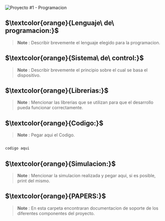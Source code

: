 ![Proyecto #1 - Programacion](https://user-images.githubusercontent.com/46485082/231872302-e02cab2e-70a4-4308-81c2-8824a3f705de.png)






## $\textcolor{orange}{Lenguaje\ de\ programacion:}$

> __Note__ : Describir brevemente el lenguaje elegido para la programacion.



## $\textcolor{orange}{Sistema\ de\ control:}$

> __Note__ : Describir brevemente el principio sobre el cual se basa el dispositivo.




## $\textcolor{orange}{Librerias:}$

> __Note__ : Mencionar las librerias que se utilizan para que el desarrollo pueda funcionar correctamente.



## $\textcolor{orange}{Codigo:}$

> __Note__ : Pegar aqui el Codigo.

```python

codigo aqui

```




## $\textcolor{orange}{Simulacion:}$

> __Note__ : Mencionar la simulacion realizada y pegar aqui, si es posible, print del mismo.



## $\textcolor{orange}{PAPERS:}$

> __Note__ : En esta carpeta encontraran documentacion de soporte de los diferentes componentes del proyecto.

